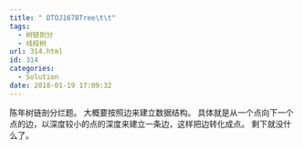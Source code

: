 ```yaml
---
title: " DTOJ1678Tree\t\t"
tags:
  - 树链剖分
  - 线段树
url: 314.html
id: 314
categories:
  - Solution
date: 2018-01-19 17:09:32
---
```


陈年树链剖分烂题。 大概要按照边来建立数据结构。 具体就是从一个点向下一个点的边，以深度较小的点的深度来建立一条边，这样把边转化成点。 剩下就没什么了。